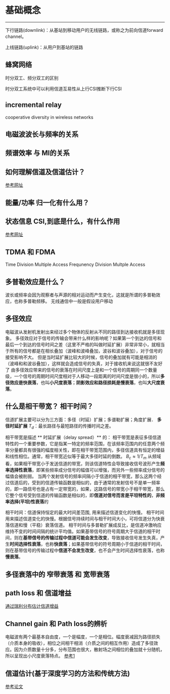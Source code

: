 # 基础概念

---

下行链路(downlink)：从基站到移动用户的无线链路，或称之为前向信道forward channel。

上线链路(uplink)：从用户到基站的链路

## 蜂窝网络

时分双工、频分双工的区别

时分双工系统中可以利用信道互易性从上行CSI推断下行CSI

## incremental relay

cooperative diversity in wireless networks

## 电磁波波长与频率的关系

## **频谱效率** 与 MI的关系


## 如何理解信道及信道估计？


[参考网址](https://www.zhihu.com/question/28514040#:~:text=%E4%BF%A1%E9%81%93%E4%BC%B0%E8%AE%A1%E5%B0%B1%E6%98%AF%E9%80%9A%E8%BF%87,%E4%B8%8D%E5%90%8C%E7%9A%84%E8%B0%83%E5%88%B6%E6%96%B9%E5%BC%8F%E3%80%82
)

## 能量/功率 归一化有什么用？

## 状态信息 CSI,到底是什么，有什么作用
[参考网址](https://www.zhihu.com/question/49575216#:~:text=%E4%BF%A1%E9%81%93%E7%8A%B6%E6%80%81%E4%BF%A1%E6%81%AF%E6%98%AF%E6%97%A0,%E6%8F%8F%E8%BF%B0%E4%BF%A1%E9%81%93%E7%9A%84%E6%95%B0%E6%8D%AE%E3%80%82)

## TDMA 和 FDMA
Time Division Multiple Access
Frequnency Division Multple Access

## 多普勒效应是什么？
波长或频率会因为观察者与声源的相对运动而产生变化，这就是所谓的多普勒效应，也称多普勒频移。
无线通信中一般是假设用户移动

## 多径效应
电磁波从发射机发射出来经过多个物体的反射从不同的路径到达接收机就是多径现象。
多径效应对于信号的传输会带来什么样的影响呢？如果第一个到达的信号和最后一个到达的信号时间之差（这里不严格的叫做时延扩展）非常非常小，就相当于所有的信号都是在相长叠加（波峰和波峰叠加，波谷和波谷叠加），对于信号的接受影响不大。
但是当时延扩展比较大的时候，信号的叠加就有可能是相消的（波峰和和波谷叠加），这样就会造成信号的失真，对于接收机来说这就很不友好了
由多径效应带来的信号的衰落在时间尺度上是和一个信号的周期同一个数量级，一个信号的周期时间尺度相对于人移动一段距离的时间尺度是很小的，所以**多径效应是快衰落**，也叫**小尺度衰落**；**阴影效应和路径损耗是慢衰落**，也叫**大尺度衰落**。

## 什么是相干带宽？ 相干时间？
信道扩展主要可以分为三方面：多径（时延）扩展；多谱勒扩展；角度扩展．
**多径时延扩展** $T_d$：最长路径与最短路径的传播时间之差。

相干带宽是描述 ** 时延扩展（delay spread）** 的：
相干带宽是表征多径信道特性的一个重要参数，它是指某一特定的频率范围，在该频率范围内的任意两个频率分量都具有很强的幅度相关性，即在相干带宽范围内，多径信道具有恒定的增益和线性相位。通常，相干带宽近似等于最大多径时延的倒数。
$B_c \approx 1/ T_m$
从频域看，如果相干带宽小于发送信道的带宽，则该信道特性会导致接收信号波形产生**频率选择性衰落**，即某些频率成分信号的幅值可以增强，而另外一些频率成分信号的幅值会被削弱。
当两个发射信号的频率间隔小于信道的相干带宽，那么这两个经过信道后的，受到的信道传输函数是相似的，由于通常的发射信号不是单一频率的，即一路信号也是占有一定带宽的，如果，这路信号的带宽小于相干带宽，那么它整个信号受到信道的传输函数是相似的，即**信道对信号而言是平坦特性的**，**非频率选择(平坦)性衰落**的

相干时间：信道保持恒定的最大时间差范围, 用来描述信道变化的快慢。
相干时间用来描述信道变化的快慢。根据信号持续时间与相干时间大小，可将信道分为快衰落信道和慢（平稳）衰落信道。
相干时间与多普勒扩展成反比，是信道冲激响应维持不变的时间间隔的统计平均值。如果基带信号的符号周期大于信道的相干时间，则在**基带信号的传输过程中信道可能会发生改变**，导致接收信号发生失真，产生**时间选择性衰落**，也称**快衰落**；如果基带信号的符号周期小于信道的相干时间，则在基带信号的传输过程中**信道不会发生改变**，也不会产生时间选择性衰落，也称**慢衰落**。

## 多径衰落中的 窄带衰落 和 宽带衰落


## path loss 和 信道增益

[通过瑞利分布估计信道增益](https://www.cnblogs.com/zhubincheng/p/14623637.html)



## Channel gain 和 Path loss的辨析
电磁波有两个最基本自由度，一个是幅度，一个是相位。幅度衰减因为路径损失（介质本身的吸收），相位之间相干相消（介质之间的相互作用）造成了多径效应。因为介质数量十分多，分布范围也很大，散射场之间相位的叠加就十分随机，所以呈现出小尺度衰落特点。
[参考1](https://www.quora.com/How-do-we-calculate-channel-gain-for-wireless-network-What-is-its-relationship-with-path-loss)



## 信道估计(基于深度学习的方法和传统方法)

[参考论文](https://blog.csdn.net/weixin_39274659/article/details/107748483)
